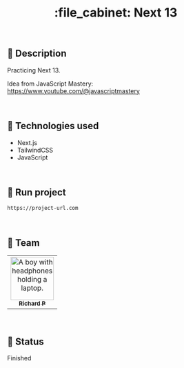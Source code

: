 <h1 align="center">:file_cabinet: Next 13</h1>

<br>

## :memo: Description
Practicing Next 13.

Idea from JavaScript Mastery: https://www.youtube.com/@javascriptmastery

<br>

## :wrench: Technologies used
* Next.js
* TailwindCSS
* JavaScript

<br>

## :rocket: Run project
```
https://project-url.com
```

<br>

## :handshake: Team
<table>
  <tr>
    <td align="center">
      <a href="https://github.com/Richard-Passos">
        <img src="https://img.freepik.com/vetores-premium/desenho-de-desenho-animado-de-um-programador_29937-8176.jpg" width="100px;" alt="A boy with headphones holding a laptop."/><br>
        <sub>
          <b>Richard P</b>
        </sub>
      </a>
    </td>
  </tr>
</table>

<br>

## :dart: Status
Finished
